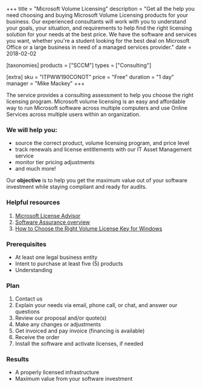+++
title = "Microsoft Volume Licensing"
description = "Get all the help you need choosing and buying Microsoft Volume Licensing products for your business. Our experienced consultants will work with you to understand your goals, your situation, and requirements to help find the right licensing solution for your needs at the best price. We have the software and services you want, whether you're a student looking for the best deal on Microsoft Office or a large business in need of a managed services provider."
date = 2018-02-02

[taxonomies]
products = ["SCCM"]
types = ["Consulting"]

[extra]
sku = "ITPWW190CONOT"
price = "Free"
duration = "1 day"
manager = "Mike Mackey"
+++

The service provides a consulting assessment to help you choose the right
licensing program. Microsoft volume licensing is an easy and affordable
way to run Microsoft software across multiple computers and use Online
Services across multiple users within an organization.

### We will help you:

-   source the correct product, volume licensing program, and price level
-   track renewals and license entitlements with our IT Asset Management
    service
-  monitor tier pricing adjustments 
-  and much more!

Our **objective** is to help you get the maximum value out of your
software investment while staying compliant and ready for audits.

### Helpful resources

1.  [Microsoft License Advisor](http://mla.microsoft.com/)
2.  [Software Assurance
    overview](https://www.microsoft.com/en-us/licensing/licensing-programs/software-assurance-default.aspx)
3.  [How to Choose the Right Volume License Key for
    Windows](https://docs.microsoft.com/en-us/licensing/products-keys-faq)

### Prerequisites

-   At least one legal business entity
-   Intent to purchase at least five (5) products
-   Understanding

### Plan

1.  Contact us
2.  Explain your needs via email, phone call, or chat, and answer our
    questions
3.  Review our proposal and/or quote(s)
4.  Make any changes or adjustments
5.  Get invoiced and pay invoice (financing is available)
6.  Receive the order
7.  Install the software and activate licenses, if needed

### Results

-   A properly licensed infrastructure
-   Maximum value from your software investment
